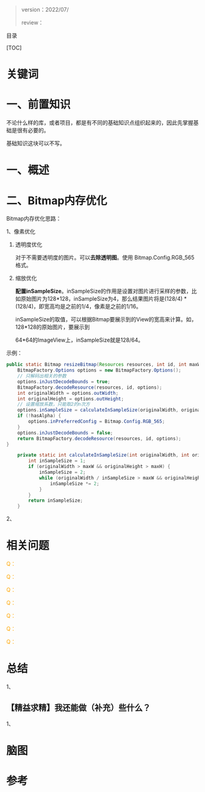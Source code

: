 > version：2022/07/
>
> review：



目录

[TOC]



# 关键词



# 一、前置知识

不论什么样的库，或者项目，都是有不同的基础知识点组织起来的，因此先掌握基础是很有必要的。

基础知识这块可以不写。

# 一、概述



# 二、Bitmap内存优化

Bitmap内存优化思路：

1、像素优化

1. 透明度优化

   对于不需要透明度的图片。可以**去除透明图**。使用 Bitmap.Config.RGB_565 格式。

2. 缩放优化

   **配置inSampleSize**。inSampleSize的作用是设置对图片进行采样的参数，比如原始图片为128*128，inSampleSize为4，那么结果图片将是(128/4) * (128/4)，即宽高均是之前的1/4，像素是之前的1/16。

   inSampleSize的取值，可以根据Bitmap要展示到的View的宽高来计算。如，128*128的原始图片，要展示到

   64*64的ImageView上，inSampleSize就是128/64。

示例：

```java
public static Bitmap resizeBitmap(Resources resources, int id, int maxW, int maxH, boolean hasAlpha) {
    BitmapFactory.Options options = new BitmapFactory.Options();
    // 只解码出相关的参数
    options.inJustDecodeBounds = true;
    BitmapFactory.decodeResource(resources, id, options);
    int originalWidth = options.outWidth;
    int originalHeight = options.outHeight;
    // 设置缩放系数，只能取2的n次方
    options.inSampleSize = calculateInSampleSize(originalWidth, originalHeight, maxW, maxH);
    if (!hasAlpha) {
        options.inPreferredConfig = Bitmap.Config.RGB_565;
    }
    options.inJustDecodeBounds = false;
    return BitmapFactory.decodeResource(resources, id, options);
}

    private static int calculateInSampleSize(int originalWidth, int originalHeight, int maxW, int maxH) {
        int inSampleSize = 1;
        if (originalWidth > maxW && originalHeight > maxH) {
            inSampleSize = 2;
            while (originalWidth / inSampleSize > maxW && originalHeight / inSampleSize > maxH) {
                inSampleSize *= 2;
            }
        }
        return inSampleSize;
    }
```



2、











































# 相关问题

<font color='orange'>Q：</font>



<font color='orange'>Q：</font>



<font color='orange'>Q：</font>



<font color='orange'>Q：</font>



<font color='orange'>Q：</font>



<font color='orange'>Q：</font>



<font color='orange'>Q：</font>



# 总结

1、

## 【精益求精】我还能做（补充）些什么？

1、



# 脑图



# 参考

